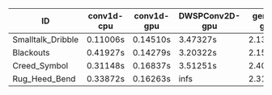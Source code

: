 |ID|conv1d-cpu|conv1d-gpu|DWSPConv2D-gpu|gemm-gpu|avg|
|-|-|-|-|-|-|
|Smalltalk_Dribble|0.11006s|0.14510s|3.47327s|2.13951s|1.46698s|
|Blackouts|0.41927s|0.14279s|3.20322s|2.15118s|1.47911s|
|Creed_Symbol|0.31148s|0.16837s|3.51251s|2.40550s|1.59947s|
|Rug_Heed_Bend|0.33872s|0.16263s|infs|2.31778s|infs|

